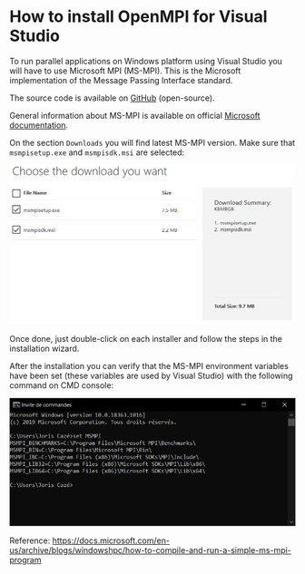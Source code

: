 How to install OpenMPI for Visual Studio
========================================

To run parallel applications on Windows platform using Visual Studio you will have to use Microsoft MPI (MS-MPI).
This is the Microsoft implementation of the Message Passing Interface standard.

The source code is available on [GitHub](https://github.com/Microsoft/Microsoft-MPI) (open-source).

General information about MS-MPI is available on official [Microsoft documentation](https://docs.microsoft.com/en-us/message-passing-interface/microsoft-mpi?redirectedfrom=MSDN). 

On the section `Downloads` you will find latest MS-MPI version.
Make sure that `msmpisetup.exe` and `msmpisdk.msi` are selected:

![download page MS-MPI](download_msmpi.png "Download page of MS-MPI")

Once done, just double-click on each installer and follow the steps in the installation wizard.

After the installation you can verify that the MS-MPI environment variables have been set (these variables are used by Visual Studio) with the following command on CMD console:

![CMD prompt to check environment variables](cmd_check_var.png "Check required environment variables to use MS-MPI in Visual Studio")

Reference: https://docs.microsoft.com/en-us/archive/blogs/windowshpc/how-to-compile-and-run-a-simple-ms-mpi-program